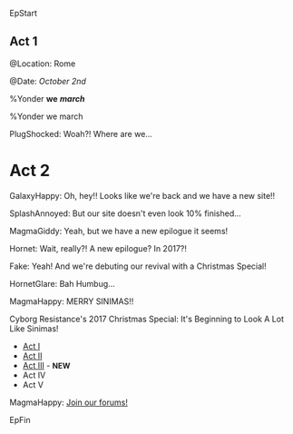 

EpStart

## Act 1

@Location: Rome

@Date: *October 2nd*

%Yonder **we** ***march***

%Yonder we march

PlugShocked: Woah?! Where are we...

# Act 2 [](#act-2)


GalaxyHappy: Oh, hey!! Looks like we're back and we have a new site!!

SplashAnnoyed: But our site doesn't even look 10% finished...

MagmaGiddy: Yeah, but we have a new epilogue it seems!

Hornet: Wait, really?! A new epilogue? In 2017?!

Fake: Yeah! And we're debuting our revival with a Christmas Special!

HornetGlare: Bah Humbug...

MagmaHappy: MERRY SINIMAS!!


<div class="narration">
  Cyborg Resistance's 2017 Christmas Special: It's Beginning to Look A Lot Like Sinimas!
  <ul>
    <li><a href="CR_XMAS_2017_ACT_I.html">Act I</a></li> 
    <li><a href="CR_XMAS_2017_ACT_II.html">Act II</a></li>
    <li><a href="CR_XMAS_2017_ACT_III.html">Act III</a> - <b><font size="2">NEW</font></b></li> 
    <li>Act IV</li>
    <li>Act V</li>
  </ul>
</div>

MagmaHappy: [Join our forums!](http://cyborgresistance.proboards.com/)

EpFin

<script src="assets/js/EpFormatter.js"></script>